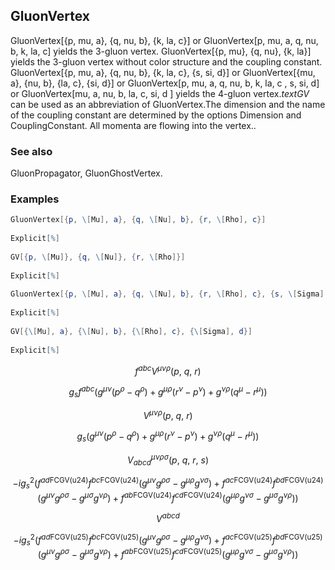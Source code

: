 ##  GluonVertex 

GluonVertex[{p, mu, a}, {q, nu, b}, {k, la, c}] or GluonVertex[p, mu, a, q, nu, b, k, la, c] yields the 3-gluon vertex.    GluonVertex[{p, mu}, {q, nu}, {k, la}] yields the 3-gluon vertex without color structure and the coupling constant.   GluonVertex[{p, mu, a}, {q, nu, b}, {k, la, c}, {s, si, d}] or GluonVertex[{mu, a}, {nu, b}, {la, c}, {si, d}] or GluonVertex[p, mu, a, q, nu, b, k, la, c , s, si, d] or GluonVertex[mu, a, nu, b, la, c, si, d ] yields the 4-gluon vertex.$text{GV}$ can be used as an abbreviation of GluonVertex.The dimension and the name of the coupling constant are determined by the options Dimension and CouplingConstant. All momenta are flowing into the vertex..

###  See also 

GluonPropagator, GluonGhostVertex.

###  Examples 

```mathematica
GluonVertex[{p, \[Mu], a}, {q, \[Nu], b}, {r, \[Rho], c}] 
 
Explicit[%] 
 
GV[{p, \[Mu]}, {q, \[Nu]}, {r, \[Rho]}] 
 
Explicit[%] 
 
GluonVertex[{p, \[Mu], a}, {q, \[Nu], b}, {r, \[Rho], c}, {s, \[Sigma], d}] 
 
Explicit[%] 
 
GV[{\[Mu], a}, {\[Nu], b}, {\[Rho], c}, {\[Sigma], d}] 
 
Explicit[%]
```

$$f^{abc} V^{\mu \nu \rho }(p\text{, }q\text{, }r)$$

$$g_s f^{abc} \left(g^{\mu \nu } \left(p^{\rho }-q^{\rho }\right)+g^{\mu \rho } \left(r^{\nu }-p^{\nu }\right)+g^{\nu \rho } \left(q^{\mu }-r^{\mu }\right)\right)$$

$$V^{\mu \nu \rho }(p\text{, }q\text{, }r)$$

$$g_s \left(g^{\mu \nu } \left(p^{\rho }-q^{\rho }\right)+g^{\mu \rho } \left(r^{\nu }-p^{\nu }\right)+g^{\nu \rho } \left(q^{\mu }-r^{\mu }\right)\right)$$

$$V_{abcd}^{\mu \nu \rho \sigma }(p\text{, }q\text{, }r\text{, }s)$$

$$-i g_s^2 \left(f^{ad\text{FCGV}(\text{u24})} f^{bc\text{FCGV}(\text{u24})} \left(g^{\mu \nu } g^{\rho \sigma }-g^{\mu \rho } g^{\nu \sigma }\right)+f^{ac\text{FCGV}(\text{u24})} f^{bd\text{FCGV}(\text{u24})} \left(g^{\mu \nu } g^{\rho \sigma }-g^{\mu \sigma } g^{\nu \rho }\right)+f^{ab\text{FCGV}(\text{u24})} f^{cd\text{FCGV}(\text{u24})} \left(g^{\mu \rho } g^{\nu \sigma }-g^{\mu \sigma } g^{\nu \rho }\right)\right)$$

$$V^{abcd}$$

$$-i g_s^2 \left(f^{ad\text{FCGV}(\text{u25})} f^{bc\text{FCGV}(\text{u25})} \left(g^{\mu \nu } g^{\rho \sigma }-g^{\mu \rho } g^{\nu \sigma }\right)+f^{ac\text{FCGV}(\text{u25})} f^{bd\text{FCGV}(\text{u25})} \left(g^{\mu \nu } g^{\rho \sigma }-g^{\mu \sigma } g^{\nu \rho }\right)+f^{ab\text{FCGV}(\text{u25})} f^{cd\text{FCGV}(\text{u25})} \left(g^{\mu \rho } g^{\nu \sigma }-g^{\mu \sigma } g^{\nu \rho }\right)\right)$$